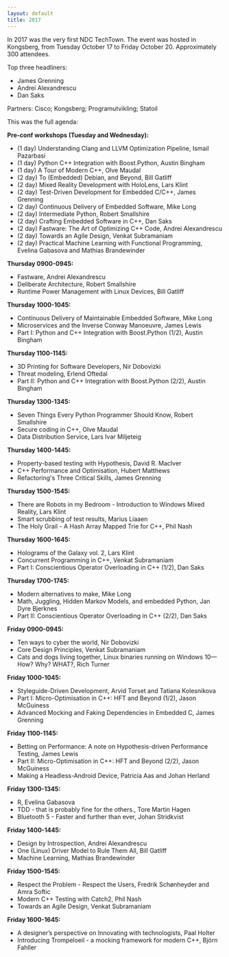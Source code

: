 ```yaml
---
layout: default
title: 2017
---
```


In 2017 was the very first NDC TechTown. The event was hosted in Kongsberg, from Tuesday October 17 to Friday October 20. Approximately 300 attendees.

Top three headliners:

- James Grenning
- Andrei Alexandrescu
- Dan Saks

Partners: Cisco; Kongsberg; Programutvikling; Statoil

This was the full agenda:

__Pre-conf workshops (Tuesday and Wednesday):__

- (1 day) Understanding Clang and LLVM Optimization Pipeline, Ismail Pazarbasi
- (1 day) Python C++ Integration with Boost.Python, Austin Bingham
- (1 day) A Tour of Modern C++, Olve Maudal
- (2 day) To (Embedded) Debian, and Beyond, ​Bill Gatliff
- (2 day) Mixed Reality Development with HoloLens, Lars Klint
- (2 day) Test-Driven Development for Embedded C/C++, James Grenning
- (2 day) Continuous Delivery of Embedded Software, Mike Long
- (2 day) Intermediate Python, Robert Smallshire
- (2 day) Crafting Embedded Software in C++, Dan Saks
- (2 day) Fastware: The Art of Optimizing C++ Code, Andrei Alexandrescu
- (2 day) Towards an Agile Design, Venkat Subramaniam
- (2 day) Practical Machine Learning with Functional Programming, Evelina Gabasova and Mathias Brandewinder

__Thursday 0900-0945:__

- Fastware, Andrei Alexandrescu
- Deliberate Architecture, Robert Smallshire
- Runtime Power Management with Linux Devices, ​Bill Gatliff

__Thursday 1000-1045:__

- Continuous Delivery of Maintainable Embedded Software, Mike Long
- Microservices and the Inverse Conway Manoeuvre, James Lewis
- Part I: Python and C++ Integration with Boost.Python (1/2), Austin Bingham

__Thursday 1100-1145:__

- 3D Printing for Software Developers, Nir Dobovizki
- Threat modeling, Erlend Oftedal
- Part II: Python and C++ Integration with Boost.Python (2/2), Austin Bingham

__Thursday 1300-1345:__

- Seven Things Every Python Programmer Should Know, Robert Smallshire
- Secure coding in C++, Olve Maudal
- Data Distribution Service, Lars Ivar Miljeteig

__Thursday 1400-1445:__

- Property-based testing with Hypothesis, David R. MacIver
- C++ Performance and Optimisation, Hubert Matthews
- Refactoring's Three Critical Skills, James Grenning

__Thursday 1500-1545:__

- There are Robots in my Bedroom - Introduction to Windows Mixed Reality, Lars Klint
- Smart scrubbing of test results, Marius Liaaen
- The Holy Grail - A Hash Array Mapped Trie for C++, Phil Nash

__Thursday 1600-1645:__

- Holograms of the Galaxy vol. 2, Lars Klint
- Concurrent Programming in C++, Venkat Subramaniam
- Part I: Conscientious Operator Overloading in C++ (1/2), Dan Saks

__Thursday 1700-1745:__

- Modern alternatives to make, Mike Long
- Math, Juggling, Hidden Markov Models, and embedded Python, Jan Dyre Bjerknes
- Part II: Conscientious Operator Overloading in C++ (2/2), Dan Saks

__Friday 0900-0945:__

- Ten ways to cyber the world, Nir Dobovizki
- Core Design Principles, Venkat Subramaniam
- Cats and dogs living together, Linux binaries running on Windows 10—How? Why? WHAT?, Rich Turner

__Friday 1000-1045:__

- Styleguide-Driven Development, Arvid Torset and Tatiana Kolesnikova
- Part I: Micro-Optimisation in C++: HFT and Beyond (1/2), Jason McGuiness
- Advanced Mocking and Faking Dependencies in Embedded C, James Grenning

__Friday 1100-1145:__

- Betting on Performance: A note on Hypothesis-driven Performance Testing, James Lewis
- Part II: Micro-Optimisation in C++: HFT and Beyond (2/2), Jason McGuiness
- Making a Headless-Android Device, Patricia Aas and Johan Herland

__Friday 1300-1345:__

- R, Evelina Gabasova
- TDD - that is probably fine for the others., Tore Martin Hagen
- Bluetooth 5 - Faster and further than ever, Johan Stridkvist

__Friday 1400-1445:__

- Design by Introspection, Andrei Alexandrescu
- One (Linux) Driver Model to Rule Them All, ​Bill Gatliff
- Machine Learning, Mathias Brandewinder

__Friday 1500-1545:__

- Respect the Problem - Respect the Users, Fredrik Schønheyder and Amra Softic
- Modern C++ Testing with Catch2, Phil Nash
- Towards an Agile Design, Venkat Subramaniam

__Friday 1600-1645:__

- A designer’s perspective on Innovating with technologists, Paal Holter
- Introducing Trompeloeil - a mocking framework for modern C++, Björn Fahller
